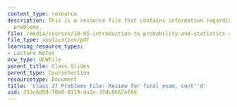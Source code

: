 ```yaml
---
content_type: resource
description: This is a resource file that contains information regarding class 27
  problems.
file: /media/courses/18-05-introduction-to-probability-and-statistics-spring-2014/333c6d5078b00119da1e37dc8662ef8d_MIT18_05S14_class27-prob.pdf
file_type: application/pdf
learning_resource_types:
- Lecture Notes
ocw_type: OCWFile
parent_title: Class Slides
parent_type: CourseSection
resourcetype: Document
title: 'Class 27 Problems File: Review for final exam, cont''d'
uid: 333c6d50-78b0-0119-da1e-37dc8662ef8d
---
```

